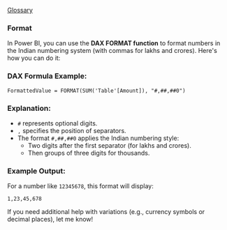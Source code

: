 
[Glossary](#format)





### Format

In Power BI, you can use the **DAX FORMAT function** to format numbers in the Indian numbering system (with commas for lakhs and crores). Here's how you can do it:

### DAX Formula Example:
```DAX
FormattedValue = FORMAT(SUM('Table'[Amount]), "#,##,##0")
```

### Explanation:
- `#` represents optional digits.
- `,` specifies the position of separators.
- The format `#,##,##0` applies the Indian numbering style:
  - Two digits after the first separator (for lakhs and crores).
  - Then groups of three digits for thousands.

### Example Output:
For a number like `12345678`, this format will display:
```
1,23,45,678
```

If you need additional help with variations (e.g., currency symbols or decimal places), let me know!
